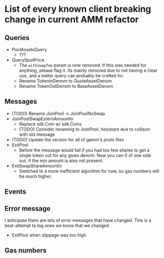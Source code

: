 # List of every known client breaking change in current AMM refactor

## Queries

* PoolAssetsQuery
  * ???
* QuerySpotPrice
  * The `withswapfee` param is now removed. If this was needed for anything, please flag it. Its mainly removed due to not having a clear use, and a better query can probably be crafted for.
  * Rename TokenInDenom to QuoteAssetDenom
  * Rename TokenOutDenom to BaseAssetDenom

## Messages

* (TODO) Rename JoinPool -> JoinPoolNoSwap
* JoinPoolSwapExternAmountIn
  * Replace sdk.Coin w/ sdk.Coins
  * (TODO) Consider renaming to JoinPool, hesistant due to collison with old message
* (TODO) Update the version for all of gamm's proto files
* ExitPool
  * Before the message would fail if you had too few shares to get a single token out for any given denom. Now you can 0 of one side out, if the min amount is also not present.
* ExitSwapShareAmountIn
  * Switched to a more inefficient algorithm for now, so gas numbers will be much higher.

## Events

## Error message

I anticipate there are lots of error messages that have changed. This is a best-attempt to log ones we know that we changed

* ExitPool when slippage was too high

## Gas numbers
